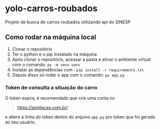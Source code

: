 # yolo-carros-roubados
Projeto de busca de carros roubados utilizando api do SINESP

## Como rodar na máquina local

1. Clonar o repositório
2. Ter o python e o pip instalado na máquina
3. Após clonar o repositório, acessar a pasta e ativar o ambiente virtual com o comando: `py -m venv venv`
4. Instalar as dependências com : `pip install -r requirements.txt`
5. Depois disso só rodar o app com o comando: `py app.py`

### Token de consulta a situação do carro

O token expira, é recomendado que crie uma conta no 
> https://apiplacas.com.br/

e altere a linha do token dentro do arquivo `app.py` pro token que foi gerado ao seu usuário.





